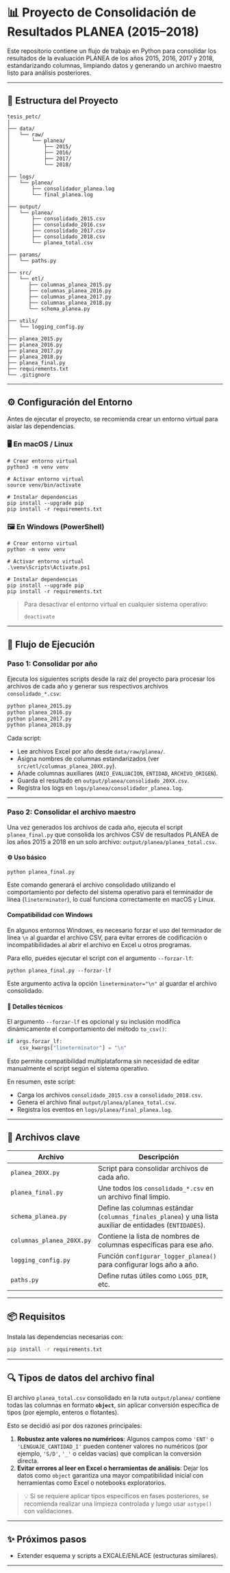# 📊 Proyecto de Consolidación de Resultados PLANEA (2015–2018)

Este repositorio contiene un flujo de trabajo en Python para consolidar los resultados de la evaluación PLANEA de los años 2015, 2016, 2017 y 2018, estandarizando columnas, limpiando datos y generando un archivo maestro listo para análisis posteriores.

---

## 📁 Estructura del Proyecto

```
tesis_petc/
│
├── data/
│   └── raw/
│       └── planea/
│           ├── 2015/
│           ├── 2016/
│           ├── 2017/
│           └── 2018/
│
├── logs/
│   └── planea/
│       ├── consolidador_planea.log
│       └── final_planea.log
│
├── output/
│   └── planea/
│       ├── consolidado_2015.csv
│       ├── consolidado_2016.csv
│       ├── consolidado_2017.csv
│       ├── consolidado_2018.csv
│       └── planea_total.csv
│
├── params/
│   └── paths.py
│
├── src/
│   └── etl/
│      ├── columnas_planea_2015.py
│      ├── columnas_planea_2016.py
│      ├── columnas_planea_2017.py
│      ├── columnas_planea_2018.py
│      └── schema_planea.py
│
├── utils/
│   └── logging_config.py
│
├── planea_2015.py
├── planea_2016.py
├── planea_2017.py
├── planea_2018.py
├── planea_final.py
├── requirements.txt
└── .gitignore
```
---

## ⚙️ Configuración del Entorno

Antes de ejecutar el proyecto, se recomienda crear un entorno virtual para aislar las dependencias.

### 🖥️ En macOS / Linux


```
# Crear entorno virtual
python3 -m venv venv

# Activar entorno virtual
source venv/bin/activate

# Instalar dependencias
pip install --upgrade pip
pip install -r requirements.txt
```

### 🖼️ En Windows (PowerShell)

```
# Crear entorno virtual
python -m venv venv

# Activar entorno virtual
.\venv\Scripts\Activate.ps1

# Instalar dependencias
pip install --upgrade pip
pip install -r requirements.txt
```

> Para desactivar el entorno virtual en cualquier sistema operativo:
>
> ```
> deactivate
> ```

---

## 🚀 Flujo de Ejecución

### Paso 1: Consolidar por año

Ejecuta los siguientes scripts desde la raíz del proyecto para procesar los archivos de cada año y generar sus respectivos archivos `consolidado_*.csv`:

```bash
python planea_2015.py
python planea_2016.py
python planea_2017.py
python planea_2018.py
```

Cada script:

- Lee archivos Excel por año desde `data/raw/planea/`.
- Asigna nombres de columnas estandarizados (ver `src/etl/columnas_planea_20XX.py`).
- Añade columnas auxiliares (`ANIO_EVALUACION`, `ENTIDAD`, `ARCHIVO_ORIGEN`).
- Guarda el resultado en `output/planea/consolidado_20XX.csv`.
- Registra los logs en `logs/planea/consolidador_planea.log`.

---

### Paso 2: Consolidar el archivo maestro

Una vez generados los archivos de cada año, ejecuta el script `planea_final.py` que consolida los archivos CSV de resultados PLANEA de los años 2015 a 2018 en un solo archivo: `output/planea/planea_total.csv`.

#### ⚙️ Uso básico

```
python planea_final.py
```

Este comando generará el archivo consolidado utilizando el comportamiento por defecto del sistema operativo para el terminador de línea (`lineterminator`), lo cual funciona correctamente en macOS y Linux.

#### Compatibilidad con Windows

En algunos entornos Windows, es necesario forzar el uso del terminador de línea `\n` al guardar el archivo CSV, para evitar errores de codificación o incompatibilidades al abrir el archivo en Excel u otros programas.

Para ello, puedes ejecutar el script con el argumento `--forzar-lf`:

```
python planea_final.py --forzar-lf
```

Este argumento activa la opción `lineterminator="\n"` al guardar el archivo consolidado.

#### 🧪 Detalles técnicos

El argumento `--forzar-lf` es opcional y su inclusión modifica dinámicamente el comportamiento del método `to_csv()`:

```python
if args.forzar_lf:
    csv_kwargs["lineterminator"] = "\n"
```

Esto permite compatibilidad multiplataforma sin necesidad de editar manualmente el script según el sistema operativo.


En resumen, este script:

- Carga los archivos `consolidado_2015.csv` a `consolidado_2018.csv`.
- Genera el archivo final `output/planea/planea_total.csv`.
- Registra los eventos en `logs/planea/final_planea.log`.

---

## 🧠 Archivos clave

| Archivo | Descripción |
|--------|-------------|
| `planea_20XX.py` | Script para consolidar archivos de cada año. |
| `planea_final.py` | Une todos los `consolidado_*.csv` en un archivo final limpio. |
| `schema_planea.py` | Define las columnas estándar (`columnas_finales_planea`) y una lista auxiliar de entidades (`ENTIDADES`). |
| `columnas_planea_20XX.py` | Contiene la lista de nombres de columnas específicas para ese año. |
| `logging_config.py` | Función `configurar_logger_planea()` para configurar logs año a año. |
| `paths.py` | Define rutas útiles como `LOGS_DIR`, etc. |

---

## 📦 Requisitos

Instala las dependencias necesarias con:

```bash
pip install -r requirements.txt
```

---

## 🔍 Tipos de datos del archivo final

El archivo `planea_total.csv` consolidado en la ruta `output/planea/` contiene todas las columnas en formato **`object`**, sin aplicar conversión específica de tipos (por ejemplo, enteros o flotantes).

Esto se decidió así por dos razones principales:

1. **Robustez ante valores no numéricos**: Algunos campos como `'ENT'` o `'LENGUAJE_CANTIDAD_I'` pueden contener valores no numéricos (por ejemplo, `'S/D'`, `'_'` o celdas vacías) que complican la conversión directa.
2. **Evitar errores al leer en Excel o herramientas de análisis**: Dejar los datos como `object` garantiza una mayor compatibilidad inicial con herramientas como Excel o notebooks exploratorios.

> 💡 Si se requiere aplicar tipos específicos en fases posteriores, se recomienda realizar una limpieza controlada y luego usar `astype()` con validaciones.

---

## ✨ Próximos pasos

- Extender esquema y scripts a EXCALE/ENLACE (estructuras similares).

---
